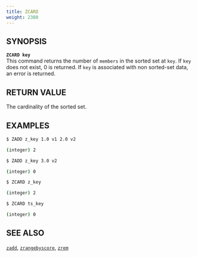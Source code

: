 ```yaml
---
title: ZCARD
weight: 2380
---
```


## SYNOPSIS
<b>`ZCARD key`</b><br>
This command returns the number of `members` in the sorted set at `key`. If `key` does not exist, 0 is returned.
If `key` is associated with non sorted-set data, an error is returned.

## RETURN VALUE

The cardinality of the sorted set.

## EXAMPLES
```{.sh .copy .separator-dollar}
$ ZADD z_key 1.0 v1 2.0 v2
```
```sh
(integer) 2
```
```{.sh .copy .separator-dollar}
$ ZADD z_key 3.0 v2
```
```sh
(integer) 0
```
```{.sh .copy .separator-dollar}
$ ZCARD z_key 
```
```sh
(integer) 2
```
```{.sh .copy .separator-dollar}
$ ZCARD ts_key 
```
```sh
(integer) 0
```
## SEE ALSO
[`zadd`](../zadd/), [`zrangebyscore`](../zrangebyscore/), [`zrem`](../zrem/)
